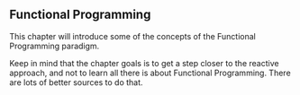 ## Functional Programming

This chapter will introduce some of the concepts of the Functional Programming paradigm.

Keep in mind that the chapter goals is to get a step closer to the reactive approach, and not to learn all there is about Functional Programming. There are lots of better sources to do that.


